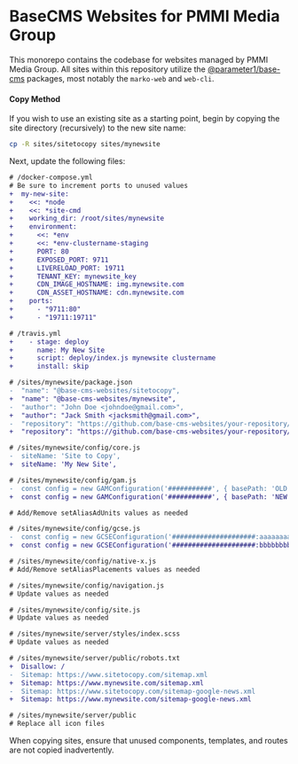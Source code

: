 # BaseCMS Websites for PMMI Media Group
This monorepo contains the codebase for websites managed by PMMI Media Group. All sites within this repository utilize the [@parameter1/base-cms](https://github.com/parameter1/base-cms) packages, most notably the `marko-web` and `web-cli`.

#### Copy Method
If you wish to use an existing site as a starting point, begin by copying the site directory (recursively) to the new site name:
```bash
cp -R sites/sitetocopy sites/mynewsite
```

Next, update the following files:
```diff
# /docker-compose.yml
# Be sure to increment ports to unused values
+  my-new-site:
+    <<: *node
+    <<: *site-cmd
+    working_dir: /root/sites/mynewsite
+    environment:
+      <<: *env
+      <<: *env-clustername-staging
+      PORT: 80
+      EXPOSED_PORT: 9711
+      LIVERELOAD_PORT: 19711
+      TENANT_KEY: mynewsite_key
+      CDN_IMAGE_HOSTNAME: img.mynewsite.com
+      CDN_ASSET_HOSTNAME: cdn.mynewsite.com
+    ports:
+      - "9711:80"
+      - "19711:19711"
```

```diff
# /travis.yml
+    - stage: deploy
+      name: My New Site
+      script: deploy/index.js mynewsite clustername
+      install: skip
```

```diff
# /sites/mynewsite/package.json
-  "name": "@base-cms-websites/sitetocopy",
+  "name": "@base-cms-websites/mynewsite",
-  "author": "John Doe <johndoe@gmail.com>",
+  "author": "Jack Smith <jacksmith@gmail.com>",
-  "repository": "https://github.com/base-cms-websites/your-repository/tree/master/sites/sitetocopy",
+  "repository": "https://github.com/base-cms-websites/your-repository/tree/master/sites/mynewsite",
```

```diff
# /sites/mynewsite/config/core.js
-  siteName: 'Site to Copy',
+  siteName: 'My New Site',
```

```diff
# /sites/mynewsite/config/gam.js
-  const config = new GAMConfiguration('###########', { basePath: 'OLD' });
+  const config = new GAMConfiguration('###########', { basePath: 'NEW' });

# Add/Remove setAliasAdUnits values as needed
```

```diff
# /sites/mynewsite/config/gcse.js
-  const config = new GCSEConfiguration('#####################:aaaaaaaaaaa');
+  const config = new GCSEConfiguration('#####################:bbbbbbbbbbb');
```

```diff
# /sites/mynewsite/config/native-x.js
# Add/Remove setAliasPlacements values as needed
```

```diff
# /sites/mynewsite/config/navigation.js
# Update values as needed
```

```diff
# /sites/mynewsite/config/site.js
# Update values as needed
```

```diff
# /sites/mynewsite/server/styles/index.scss
# Update values as needed
```

```diff
# /sites/mynewsite/server/public/robots.txt
+  Disallow: /
-  Sitemap: https://www.sitetocopy.com/sitemap.xml
+  Sitemap: https://www.mynewsite.com/sitemap.xml
-  Sitemap: https://www.sitetocopy.com/sitemap-google-news.xml
+  Sitemap: https://www.mynewsite.com/sitemap-google-news.xml
```

```diff
# /sites/mynewsite/server/public
# Replace all icon files
```

When copying sites, ensure that unused components, templates, and routes are not copied inadvertently.
